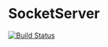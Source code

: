 # SocketServer

[![Build Status](https://travis-ci.org/Ricordanza/SocketServer.svg?branch=master)](https://travis-ci.org/Ricordanza/SocketServer)
